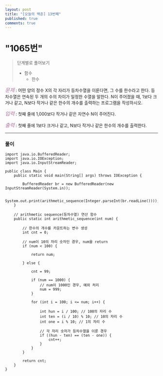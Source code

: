 ```yaml
---
layout: post
title: "[오늘의 백준] 13번째"
published: true
comments: true
---
```


# "1065번"

> 단계별로 풀어보기
>
> - 함수
>   - 한수

<span style="color:#aa759f; font-size:larger;">_문제_</span> : 어떤 양의 정수 X의 각 자리가 등차수열을 이룬다면, 그 수를 한수라고 한다. 등차수열은 연속된 두 개의 수의 차이가 일정한 수열을 말한다. N이 주어졌을 때, 1보다 크거나 같고, N보다 작거나 같은 한수의 개수를 출력하는 프로그램을 작성하시오. 

<span style="color:#aa759f; font-size:larger;">_입력_</span> : 첫째 줄에 1,000보다 작거나 같은 자연수 N이 주어진다.

<span style="color:#aa759f; font-size:larger;">_출력_</span> : 첫째 줄에 1보다 크거나 같고, N보다 작거나 같은 한수의 개수를 출력한다.

---

### 풀이

```
import java.io.BufferedReader;
import java.io.IOException;
import java.io.InputStreamReader;

public class Main {
	public static void main(String[] args) throws IOException {
		
		BufferedReader br = new BufferedReader(new InputStreamReader(System.in));
		
		System.out.print(arithmetic_sequence(Integer.parseInt(br.readLine())));
	}
 
	// arithmetic sequence(등차수열) 연산 함수
	public static int arithmetic_sequence(int num) {

		// 한수의 개수를 카운트하는 변수 생성
		int cnt = 0;
 
		// num이 10의 자리 숫자인 경우, num을 return
		if (num < 100) {
			
			return num;
			
		} else {
			
			cnt = 99;
			
			if (num == 1000) {
				// num이 1000인 경우, 예외 처리
				num = 999;
			}
 
			for (int i = 100; i <= num; i++) {
				
				int hun = i / 100; // 100의 자리 수
				int ten = (i / 10) % 10; // 10의 자리 수
				int one = i % 10; // 1의 자리 수
 
				// 각 자리 숫자가 등차수열을 이룬 경우
				if ((hun - ten) == (ten - one)) {
					cnt++;
				}
			}
		}
 
		return cnt;
	}
}
```